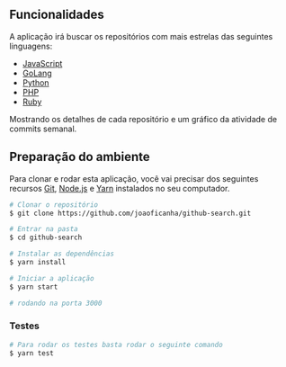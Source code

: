 ## Funcionalidades

A aplicação irá buscar os repositórios com mais estrelas das seguintes linguagens:

- <a href="https://developer.mozilla.org/en-US/docs/Web/JavaScript" target="_blank">JavaScript</a>
- <a href="https://golang.org/doc/" target="_blank">GoLang</a>
- <a href="https://docs.python.org/3/" target="_blank">Python</a>
- <a href="https://www.php.net/docs.php" target="_blank">PHP</a>
- <a href="https://ruby-doc.org/" target="_blank">Ruby</a>

Mostrando os detalhes de cada repositório e um gráfico da atividade de commits semanal.

## Preparação do ambiente

Para clonar e rodar esta aplicação, você vai precisar dos seguintes recursos <a href="https://git-scm.com/" target="_blank">Git</a>, <a href="https://nodejs.org/en/" target="_blank">Node.js</a> e <a href="https://yarnpkg.com/" target="_blank">Yarn</a> instalados no seu computador.

```bash
# Clonar o repositório
$ git clone https://github.com/joaoficanha/github-search.git

# Entrar na pasta
$ cd github-search

# Instalar as dependências
$ yarn install

# Iniciar a aplicação
$ yarn start

# rodando na porta 3000
```

### Testes

```bash
# Para rodar os testes basta rodar o seguinte comando
$ yarn test
```
